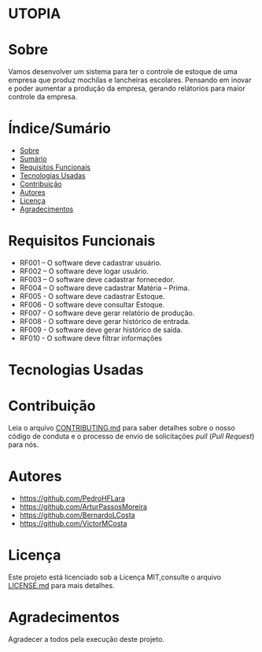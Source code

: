 # UTOPIA

# Sobre 

Vamos desenvolver um sistema para ter o controle de estoque de uma empresa que produz mochilas e lancheiras escolares. Pensando em inovar e poder aumentar a produção da empresa, gerando relátorios para maior controle da empresa. 

# Índice/Sumário

* [Sobre](#sobre-o-projeto)
* [Sumário](#índice/sumário)
* [Requisitos Funcionais](#requisitos-funcionais)
* [Tecnologias Usadas](#tecnologias-usadas)
* [Contribuição](#contribuição)
* [Autores](#autores)
* [Licença](#licença)
* [Agradecimentos](#agradecimentos)

# Requisitos Funcionais 

* RF001 – O software deve cadastrar usuário.
* RF002 – O software deve logar usuário.
* RF003 – O software deve cadastrar fornecedor.
* RF004 – O software deve cadastrar Matéria – Prima.
* RF005 - O software deve cadastrar Estoque.
* RF006 - O software deve consultar Estoque.
* RF007 - O software deve gerar relatório de produção.
* RF008 - O software deve gerar histórico de entrada.
* RF009 - O software deve gerar histórico de saída.
* RF010 - O software deve filtrar informações

# Tecnologias Usadas

# Contribuição

Leia o arquivo [CONTRIBUTING.md](CONTRIBUTING.md) para saber detalhes sobre o nosso código de conduta e o processo de envio de solicitações *pull* (*Pull Request*) 
para nós.

# Autores

* https://github.com/PedroHFLara
* https://github.com/ArturPassosMoreira
* https://github.com/BernardoLCosta
* https://github.com/VictorMCosta

# Licença

Este projeto está licenciado sob a Licença MIT,consulte o arquivo [LICENSE.md](LICENSE.md) para mais detalhes.

# Agradecimentos

Agradecer a todos pela execução deste projeto.

